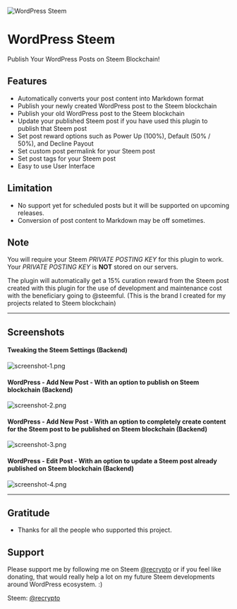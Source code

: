 ![WordPress Steem](https://steemitimages.com/DQmRzu4FnStdRe2mpemhYZQdeP9muZdYmpV4CD5EUtGJXhm/banner-1544x500.png)

# WordPress Steem
Publish Your WordPress Posts on Steem Blockchain!

## Features
- Automatically converts your post content into Markdown format
- Publish your newly created WordPress post to the Steem blockchain
- Publish your old WordPress post to the Steem blockchain
- Update your published Steem post if you have used this plugin to publish that Steem post
- Set post reward options such as Power Up (100%), Default (50% / 50%), and Decline Payout
- Set custom post permalink for your Steem post
- Set post tags for your Steem post
- Easy to use User Interface

## Limitation
- No support yet for scheduled posts but it will be supported on upcoming releases.
- Conversion of post content to Markdown may be off sometimes.

## Note
You will require your Steem _PRIVATE POSTING KEY_ for this plugin to work. Your _PRIVATE POSTING KEY_ is <strong>NOT</strong> stored on our servers.

The plugin will automatically get a 15% curation reward from the Steem post created with this plugin for the use of development and maintenance cost with the beneficiary going to @steemful. (This is the brand I created for my projects related to Steem blockchain)

<hr>

## Screenshots

#### Tweaking the Steem Settings (Backend)
![screenshot-1.png](https://steemitimages.com/DQmV7wXhGDd5RaaPe52cTEjXjdR3X3dcrvbKvF4oxe5zMUH/screenshot-1.png)

#### WordPress - Add New Post - With an option to publish on Steem blockchain (Backend)
![screenshot-2.png](https://steemitimages.com/DQmUziNb2c8kEKs8eJzXh3Wmvq55VAELCnrKRkB34R15Bz4/screenshot-2.png)

#### WordPress - Add New Post - With an option to completely create content for the Steem post to be published on Steem blockchain (Backend)
![screenshot-3.png](https://steemitimages.com/DQmPkkpjrLQQ3TiB7MB8h5YttThMBGFNDGtxzaFBJkWfaUE/screenshot-3.png)

#### WordPress - Edit Post - With an option to update a Steem post already published on Steem blockchain (Backend)
![screenshot-4.png](https://steemitimages.com/DQmWtt3SJFakEi2a11xrSqSkGqG5AzfULdAsAzPxixfi2Wq/screenshot-4.png)

<hr>

## Gratitude
- Thanks for all the people who supported this project.

## Support
Please support me by following me on Steem [@recrypto](https://steemit.com/@recrypto) or if you feel like donating, that would really help a lot on my future Steem developments around WordPress ecosystem. :)

Steem: [@recrypto](https://steemit.com/@recrypto)